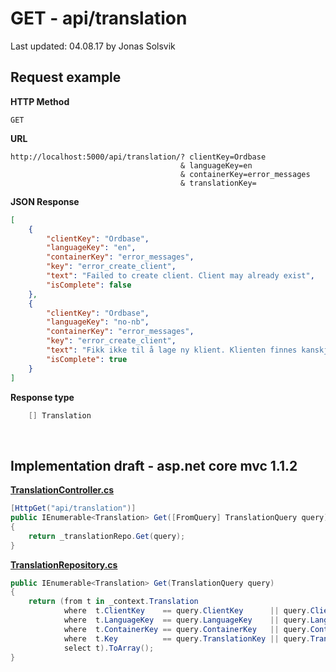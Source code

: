 # GET - api/translation

Last updated: 04.08.17 by Jonas Solsvik

## Request example 

**HTTP Method**
```
GET
```

**URL**
```url
http://localhost:5000/api/translation/? clientKey=Ordbase
                                      & languageKey=en
                                      & containerKey=error_messages
                                      & translationKey=
``` 

**JSON Response**
```json
[
    {
        "clientKey": "Ordbase",
        "languageKey": "en",
        "containerKey": "error_messages",
        "key": "error_create_client",
        "text": "Failed to create client. Client may already exist",
        "isComplete": false
    },
    {
        "clientKey": "Ordbase",
        "languageKey": "no-nb",
        "containerKey": "error_messages",
        "key": "error_create_client",
        "text": "Fikk ikke til å lage ny klient. Klienten finnes kanskje fra før?",
        "isComplete": true
    }
]
```

**Response type**
```cs
    [] Translation
```

<br>

## Implementation draft - asp.net core mvc 1.1.2


[**TranslationController.cs**](/Controllers/TranslationController.cs)
```cs
[HttpGet("api/translation")]
public IEnumerable<Translation> Get([FromQuery] TranslationQuery query)
{   
    return _translationRepo.Get(query); 
}
```

[**TranslationRepository.cs**](/Repositories/TranslationRepository.cs)
```cs
public IEnumerable<Translation> Get(TranslationQuery query)
{
    return (from t in _context.Translation
            where  t.ClientKey    == query.ClientKey      || query.ClientKey      == null           
            where  t.LanguageKey  == query.LanguageKey    || query.LanguageKey    == null       
            where  t.ContainerKey == query.ContainerKey   || query.ContainerKey   == null     
            where  t.Key          == query.TranslationKey || query.TranslationKey == null 
            select t).ToArray();        
}
```
